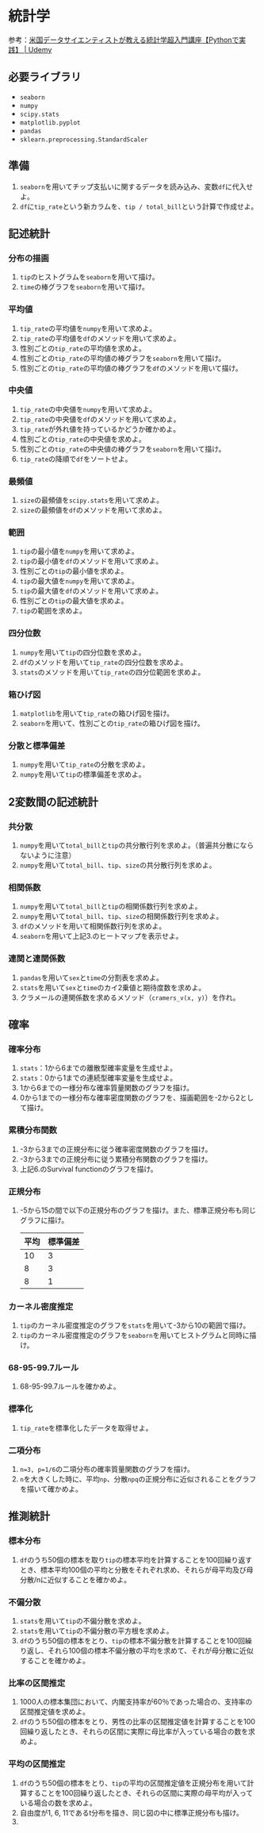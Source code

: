 # 統計学

参考：[米国データサイエンティストが教える統計学超入門講座【Pythonで実践】 | Udemy](https://www.udemy.com/course/python-stats/)

## 必要ライブラリ

* `seaborn`
* `numpy`
* `scipy.stats`
* `matplotlib.pyplot`
* `pandas`
* `sklearn.preprocessing.StandardScaler`

## 準備

1. `seaborn`を用いてチップ支払いに関するデータを読み込み、変数`df`に代入せよ。
2. `df`に`tip_rate`という新カラムを、`tip / total_bill`という計算で作成せよ。

## 記述統計

### 分布の描画

1. `tip`のヒストグラムを`seaborn`を用いて描け。
2. `time`の棒グラフを`seaborn`を用いて描け。

### 平均値

1. `tip_rate`の平均値を`numpy`を用いて求めよ。
2. `tip_rate`の平均値を`df`のメソッドを用いて求めよ。
3. 性別ごとの`tip_rate`の平均値を求めよ。
4. 性別ごとの`tip_rate`の平均値の棒グラフを`seaborn`を用いて描け。
5. 性別ごとの`tip_rate`の平均値の棒グラフを`df`のメソッドを用いて描け。

### 中央値

1. `tip_rate`の中央値を`numpy`を用いて求めよ。
2. `tip_rate`の中央値を`df`のメソッドを用いて求めよ。
3. `tip_rate`が外れ値を持っているかどうか確かめよ。
4. 性別ごとの`tip_rate`の中央値を求めよ。
5. 性別ごとの`tip_rate`の中央値の棒グラフを`seaborn`を用いて描け。
6. `tip_rate`の降順で`df`をソートせよ。

### 最頻値

1. `size`の最頻値を`scipy.stats`を用いて求めよ。
2. `size`の最頻値を`df`のメソッドを用いて求めよ。

### 範囲

1. `tip`の最小値を`numpy`を用いて求めよ。
2. `tip`の最小値を`df`のメソッドを用いて求めよ。
3. 性別ごとの`tip`の最小値を求めよ。
4. `tip`の最大値を`numpy`を用いて求めよ。
5. `tip`の最大値を`df`のメソッドを用いて求めよ。
6. 性別ごとの`tip`の最大値を求めよ。
7. `tip`の範囲を求めよ。

### 四分位数

1. `numpy`を用いて`tip`の四分位数を求めよ。
2. `df`のメソッドを用いて`tip_rate`の四分位数を求めよ。
3. `stats`のメソッドを用いて`tip_rate`の四分位範囲を求めよ。

### 箱ひげ図

1. `matplotlib`を用いて`tip_rate`の箱ひげ図を描け。
2. `seaborn`を用いて、性別ごとの`tip_rate`の箱ひげ図を描け。

### 分散と標準偏差

1. `numpy`を用いて`tip_rate`の分散を求めよ。
2. `numpy`を用いて`tip`の標準偏差を求めよ。

## 2変数間の記述統計

### 共分散

1. `numpy`を用いて`total_bill`と`tip`の共分散行列を求めよ。（普遍共分散にならないように注意）
2. `numpy`を用いて`total_bill`、`tip`、`size`の共分散行列を求めよ。

### 相関係数

1. `numpy`を用いて`total_bill`と`tip`の相関係数行列を求めよ。
2. `numpy`を用いて`total_bill`、`tip`、`size`の相関係数行列を求めよ。
3. `df`のメソッドを用いて相関係数行列を求めよ。
4. `seaborn`を用いて上記3.のヒートマップを表示せよ。

### 連関と連関係数

1. `pandas`を用いて`sex`と`time`の分割表を求めよ。
2. `stats`を用いて`sex`と`time`のカイ2乗値と期待度数を求めよ。
3. クラメールの連関係数を求めるメソッド（`cramers_v(x, y)`）を作れ。

## 確率

### 確率分布

1. `stats`：1から6までの離散型確率変量を生成せよ。
2. `stats`：0から1までの連続型確率変量を生成せよ。
3. 1から6までの一様分布な確率質量関数のグラフを描け。
4. 0から1までの一様分布な確率密度関数のグラフを、描画範囲を-2から2として描け。

### 累積分布関数

1. -3から3までの正規分布に従う確率密度関数のグラフを描け。
2. -3から3までの正規分布に従う累積分布関数のグラフを描け。
3. 上記6.のSurvival functionのグラフを描け。

### 正規分布

1. -5から15の間で以下の正規分布のグラフを描け。また、標準正規分布も同じグラフに描け。

   | 平均 | 標準偏差 |
   | ---- | -------- |
   | 10   | 3        |
   | 8    | 3        |
   | 8    | 1        |

### カーネル密度推定

1. `tip`のカーネル密度推定のグラフを`stats`を用いて-3から10の範囲で描け。
2. `tip`のカーネル密度推定のグラフを`seaborn`を用いてヒストグラムと同時に描け。

### 68-95-99.7ルール

1. 68-95-99.7ルールを確かめよ。

### 標準化

1. `tip_rate`を標準化したデータを取得せよ。

### 二項分布

1. `n=3, p=1/6`の二項分布の確率質量関数のグラフを描け。
2. `n`を大きくした時に、平均`np`、分散`npq`の正規分布に近似されることをグラフを描いて確かめよ。

## 推測統計

### 標本分布

1. `df`のうち50個の標本を取り`tip`の標本平均を計算することを100回繰り返すとき、標本平均100個の平均と分散をそれぞれ求め、それらが母平均及び母分散/nに近似することを確かめよ。

### 不偏分散

1. `stats`を用いて`tip`の不偏分散を求めよ。
2. `stats`を用いて`tip`の不偏分散の平方根を求めよ。
2. `df`のうち50個の標本をとり、`tip`の標本不偏分散を計算することを100回繰り返し、それら100個の標本不偏分散の平均を求めて、それが母分散に近似することを確かめよ。

### 比率の区間推定

1. 1000人の標本集団において、内閣支持率が60％であった場合の、支持率の区間推定値を求めよ。
2. `df`のうち50個の標本をとり、男性の比率の区間推定値を計算することを100回繰り返したとき、それらの区間に実際に母比率が入っている場合の数を求めよ。

### 平均の区間推定

1. `df`のうち50個の標本をとり、`tip`の平均の区間推定値を正規分布を用いて計算することを100回繰り返したとき、それらの区間に実際の母平均が入っている場合の数を求めよ。
2. 自由度が1, 6, 11であるt分布を描き、同じ図の中に標準正規分布も描け。
3. 
